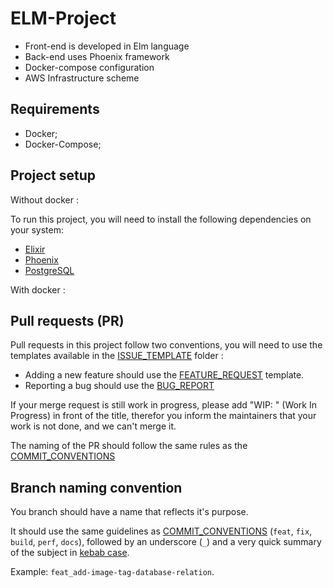 # ELM-Project

- Front-end is developed in Elm language
- Back-end uses Phoenix framework
- Docker-compose configuration
- AWS Infrastructure scheme

## Requirements
* Docker;
* Docker-Compose;

## Project setup

Without docker : 

To run this project, you will need to install the following dependencies on your system:
- [Elixir](https://elixir-lang.org/install.html)
- [Phoenix](https://hexdocs.pm/phoenix/installation.html)
- [PostgreSQL](https://www.postgresql.org/download/macosx/)

With docker : 



## Pull requests (PR)

Pull requests in this project follow two conventions, you will need to use the templates available in the [ISSUE_TEMPLATE](.github/ISSUE_TEMPLATE) folder :

- Adding a new feature should use the [FEATURE_REQUEST](.github/ISSUE_TEMPLATE/feature_request.md) template.
- Reporting a bug should use the [BUG_REPORT](.github/ISSUE_TEMPLATE/bug_report.md)

If your merge request is still work in progress, please add "WIP: " (Work In Progress) in front of the title, therefor you inform the maintainers that your work is not done, and we can't merge it.

The naming of the PR should follow the same rules as the [COMMIT_CONVENTIONS](COMMIT_CONVENTIONS.md)


## Branch naming convention

You branch should have a name that reflects it's purpose.

It should use the same guidelines as [COMMIT_CONVENTIONS](COMMIT_CONVENTIONS.md) (`feat`, `fix`, `build`, `perf`, `docs`), followed by an underscore (`_`) and a very quick summary of the subject in [kebab case][1].

Example: `feat_add-image-tag-database-relation`.

[1]: https://medium.com/better-programming/string-case-styles-camel-pascal-snake-and-kebab-case-981407998841
